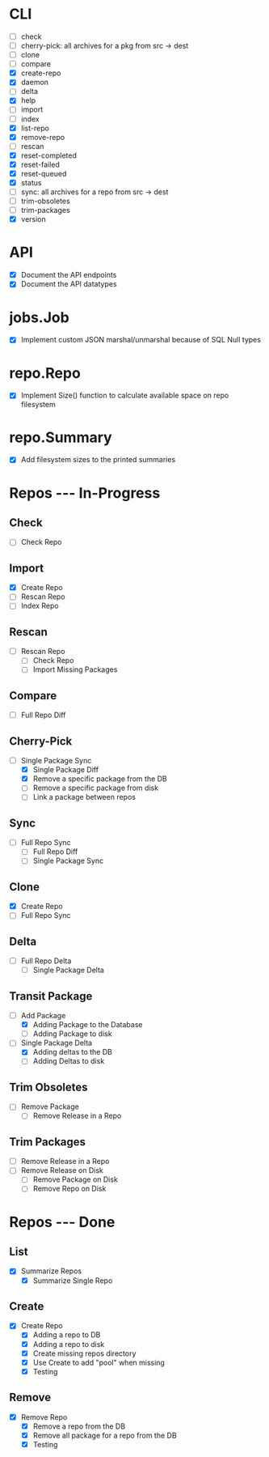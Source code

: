 # CLI

- [ ] check
- [ ] cherry-pick: all archives for a pkg from src -> dest
- [ ] clone
- [ ] compare
- [x] create-repo
- [x] daemon
- [ ] delta
- [x] help
- [ ] import
- [ ] index
- [x] list-repo
- [x] remove-repo
- [ ] rescan
- [x] reset-completed
- [x] reset-failed
- [x] reset-queued
- [x] status
- [ ] sync: all archives for a repo from src -> dest
- [ ] trim-obsoletes
- [ ] trim-packages
- [x] version

# API

- [x] Document the API endpoints
- [x] Document the API datatypes

# jobs.Job

- [x] Implement custom JSON marshal/unmarshal because of SQL Null types

# repo.Repo

- [x] Implement Size() function to calculate available space on repo filesystem

# repo.Summary

- [x] Add filesystem sizes to the printed summaries

# Repos --- In-Progress

## Check

- [ ] Check Repo

## Import

- [x] Create Repo
- [ ] Rescan Repo
- [ ] Index Repo

## Rescan

- [ ] Rescan Repo
  - [ ] Check Repo
  - [ ] Import Missing Packages

## Compare

- [ ] Full Repo Diff

## Cherry-Pick

- [ ] Single Package Sync
  - [x] Single Package Diff
  - [x] Remove a specific package from the DB
  - [ ] Remove a specific package from disk
  - [ ] Link a package between repos

## Sync

- [ ] Full Repo Sync
  - [ ] Full Repo Diff
  - [ ] Single Package Sync

## Clone

- [x] Create Repo
- [ ] Full Repo Sync

## Delta

- [ ] Full Repo Delta
  - [ ] Single Package Delta

## Transit Package

- [ ] Add Package
  - [x] Adding Package to the Database
  - [ ] Adding Package to disk
- [ ] Single Package Delta
  - [x] Adding deltas to the DB
  - [ ] Adding Deltas to disk

## Trim Obsoletes

- [ ] Remove Package
    - [ ] Remove Release in a Repo

## Trim Packages

- [ ] Remove Release in a Repo
- [ ] Remove Release on Disk
  - [ ] Remove Package on Disk
  - [ ] Remove Repo on Disk

# Repos --- Done

## List
- [x] Summarize Repos
  - [x] Summarize Single Repo

## Create

- [x] Create Repo
  - [x] Adding a repo to DB
  - [x] Adding a repo to disk
  - [x] Create missing repos directory
  - [x] Use Create to add "pool" when missing
  - [x] Testing

## Remove

- [x] Remove Repo
  - [x] Remove a repo from the DB
  - [x] Remove all package for a repo from the DB
  - [x] Testing
